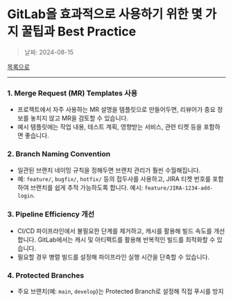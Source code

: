 # GitLab을 효과적으로 사용하기 위한 몇 가지 꿀팁과 Best Practice

> 날짜: 2024-08-15

[목록으로](https://shiwoo-park.github.io/blog)

---


### 1. **Merge Request (MR) Templates 사용**
   - 프로젝트에서 자주 사용하는 MR 설명을 템플릿으로 만들어두면, 리뷰어가 중요 정보를 놓치지 않고 MR을 검토할 수 있습니다.
   - 예시 템플릿에는 작업 내용, 테스트 계획, 영향받는 서비스, 관련 티켓 등을 포함하면 좋습니다.

### 2. **Branch Naming Convention**
   - 일관된 브랜치 네이밍 규칙을 정해두면 브랜치 관리가 훨씬 수월해집니다.
   - 예: `feature/`, `bugfix/`, `hotfix/` 등의 접두사를 사용하고, JIRA 티켓 번호를 포함하여 브랜치를 쉽게 추적 가능하도록 합니다. 예시: `feature/JIRA-1234-add-login`.

### 3. **Pipeline Efficiency 개선**
   - CI/CD 파이프라인에서 불필요한 단계를 제거하고, 캐시를 활용해 빌드 속도를 개선합니다. GitLab에서는 캐시 및 아티팩트를 활용해 반복적인 빌드를 최적화할 수 있습니다.
   - 필요할 경우 병렬 빌드를 설정해 파이프라인 실행 시간을 단축할 수 있습니다.

### 4. **Protected Branches**
   - 주요 브랜치(예: `main`, `develop`)는 Protected Branch로 설정해 직접 푸시를 방지하고, 반드시 MR을 통해서만 병합되도록 합니다. 이를 통해 코드 품질을 높이고 실수를 방지할 수 있습니다.

### 5. **Code Owners 설정**
   - 특정 파일이나 디렉토리에 대한 코드 오너를 설정해 해당 영역의 변경 사항이 반드시 관련 담당자의 검토를 받도록 할 수 있습니다.
   - 이는 팀 내에서 코드의 소유권을 명확히 하고, 중요한 변경 사항이 제대로 검토되도록 보장합니다.

### 6. **Merge Request Approval Rules**
   - 특정 유형의 작업(예: 보안 관련 코드)에는 추가 검토자 또는 관리자 승인이 필요하도록 MR Approval Rules을 설정합니다. 이를 통해 더 나은 코드 품질과 보안을 유지할 수 있습니다.

### 7. **GitLab Runner 설정 최적화**
   - 필요에 따라 GitLab Runner를 특정 프로젝트에 맞게 최적화하고, 적절한 태그를 사용해 파이프라인에서 올바른 Runner를 선택하도록 합니다.
   - 또한, Runner의 자원을 효율적으로 활용할 수 있도록 스케일링 옵션을 고려합니다.

### 8. **자동화된 Release 관리**
   - GitLab의 CI/CD를 활용해 자동화된 릴리스 프로세스를 설정합니다. 태그를 기준으로 빌드, 테스트, 배포까지 자동으로 진행되도록 설정하면 배포 속도와 일관성을 높일 수 있습니다.

### 9. **GitLab CI/CD Variables 관리**
   - 환경별로 다른 설정값을 관리할 때는 GitLab CI/CD Variables를 사용합니다. 이를 통해 민감한 정보를 안전하게 관리하고, 파이프라인 실행 시 필요한 변수들을 쉽게 적용할 수 있습니다.

### 10. **Security & Compliance**
   - GitLab의 보안 스캐너 기능을 활용해 정기적으로 코드에서 보안 취약점을 검사하고, 코드 커버리지와 보안 준수 상태를 모니터링합니다.
   - 이를 통해 보안성을 높이고, 규정을 준수할 수 있습니다.

---

[목록으로](https://shiwoo-park.github.io/blog)
